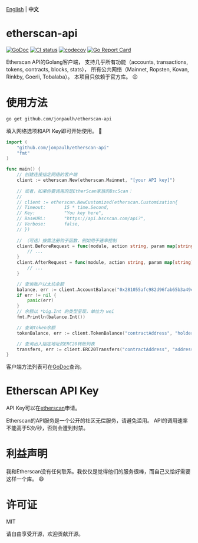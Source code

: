 [English](https://github.com/jonpaulh/etherscan-api/blob/master/README.md) | **中文**

# etherscan-api

[![GoDoc](https://godoc.org/github.com/jonpaulh/etherscan-api?status.svg)](https://godoc.org/github.com/jonpaulh/etherscan-api)
[![CI status](https://github.com/jonpaulh/etherscan-api/actions/workflows/ci.yaml/badge.svg)](https://github.com/jonpaulh/etherscan-api/actions)
[![codecov](https://codecov.io/gh/nanmu42/etherscan-api/branch/master/graph/badge.svg)](https://codecov.io/gh/nanmu42/etherscan-api)
[![Go Report Card](https://goreportcard.com/badge/github.com/jonpaulh/etherscan-api)](https://goreportcard.com/report/github.com/jonpaulh/etherscan-api)

Etherscan API的Golang客户端，
支持几乎所有功能（accounts, transactions, tokens, contracts, blocks, stats），
所有公共网络（Mainnet, Ropsten, Kovan, Rinkby, Goerli, Tobalaba）。
本项目只依赖于官方库。 :wink:

# 使用方法

```bash
go get github.com/jonpaulh/etherscan-api
```

填入网络选项和API Key即可开始使用。 :rocket:

```go
import (
	"github.com/jonpaulh/etherscan-api"
	"fmt"
)

func main() {
	// 创建连接指定网络的客户端
	client := etherscan.New(etherscan.Mainnet, "[your API key]")
	
	// 或者，如果你要调用的是EtherScan家族的BscScan：
	//
	// client := etherscan.NewCustomized(etherscan.Customization{
	// Timeout:       15 * time.Second,
	// Key:           "You key here",
	// BaseURL:       "https://api.bscscan.com/api?",
	// Verbose:       false,
	// })	
	
	// （可选）按需注册钩子函数，例如用于速率控制
	client.BeforeRequest = func(module, action string, param map[string]interface{}) error {
		// ...
	}
	client.AfterRequest = func(module, action string, param map[string]interface{}, outcome interface{}, requestErr error) {
		// ...
	}

	// 查询账户以太坊余额
	balance, err := client.AccountBalance("0x281055afc982d96fab65b3a49cac8b878184cb16")
	if err != nil {
		panic(err)
	}
	// 余额以 *big.Int 的类型呈现，单位为 wei
	fmt.Println(balance.Int())

	// 查询token余额
	tokenBalance, err := client.TokenBalance("contractAddress", "holderAddress")

	// 查询出入指定地址的ERC20转账列表
	transfers, err := client.ERC20Transfers("contractAddress", "address", startBlock, endBlock, page, offset)
}
```

客户端方法列表可在[GoDoc](https://godoc.org/github.com/jonpaulh/etherscan-api)查询。

# Etherscan API Key

API Key可以在[etherscan](https://etherscan.io/apis)申请。

Etherscan的API服务是一个公开的社区无偿服务，请避免滥用。
API的调用速率不能高于5次/秒，否则会遭到封禁。

# 利益声明

我和Etherscan没有任何联系。我仅仅是觉得他们的服务很棒，而自己又恰好需要这样一个库。 :smile:

# 许可证

MIT

请自由享受开源，欢迎贡献开源。